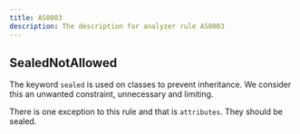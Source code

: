 ```yaml
---
title: AS0003
description: The description for analyzer rule AS0003
---
```

## SealedNotAllowed

The keyword `sealed` is used on classes to prevent inheritance.
We consider this an unwanted constraint, unnecessary and limiting.

There is one exception to this rule and that is `attributes`.
They should be sealed.
